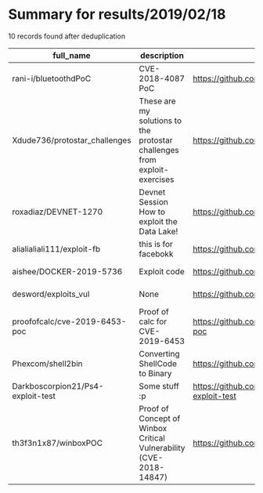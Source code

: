
# Summary for results/2019/02/18
    
10 records found after deduplication

| full_name | description | html_url | matched_list | matched_count | pushed_at | size | stargazers_count | language | forks_count |
|-----------------------------------|---------------------------------------------------------------------------|------------------------------------------------------|----------------------------------|-----------------|---------------------------|--------|--------------------|-------------|---------------|
| rani-i/bluetoothdPoC | CVE-2018-4087 PoC | https://github.com/rani-i/bluetoothdPoC | ['cve poc'] | 1 | 2019-02-18 14:43:08+00:00 | 8 | 57 | Objective-C | 22 |
| Xdude736/protostar_challenges | These are my solutions to the protostar challenges from exploit-exercises | https://github.com/Xdude736/protostar_challenges | ['exploit'] | 1 | 2019-02-18 15:01:10+00:00 | 59 | 0 | | 0 |
| roxadiaz/DEVNET-1270 | Devnet Session How to exploit the Data Lake! | https://github.com/roxadiaz/DEVNET-1270 | ['exploit'] | 1 | 2019-02-18 08:44:32+00:00 | 346 | 0 | | 0 |
| alialialiali111/exploit-fb | this is for facebokk | https://github.com/alialialiali111/exploit-fb | ['exploit'] | 1 | 2019-02-18 07:35:19+00:00 | 8 | 0 | Python | 0 |
| aishee/DOCKER-2019-5736 | Exploit code | https://github.com/aishee/DOCKER-2019-5736 | ['exploit'] | 1 | 2019-02-18 06:50:18+00:00 | 2 | 0 | Go | 0 |
| desword/exploits_vul | None | https://github.com/desword/exploits_vul | ['exploit'] | 1 | 2019-02-18 03:13:29+00:00 | 1 | 0 | | 0 |
| proofofcalc/cve-2019-6453-poc | Proof of calc for CVE-2019-6453 | https://github.com/proofofcalc/cve-2019-6453-poc | ['cve poc', 'cve-2'] | 2 | 2019-02-18 13:10:38+00:00 | 4209 | 50 | | 14 |
| Phexcom/shell2bin | Converting ShellCode to Binary | https://github.com/Phexcom/shell2bin | ['shellcode'] | 1 | 2019-02-18 09:23:53+00:00 | 6 | 2 | Python | 0 |
| Darkboscorpion21/Ps4-exploit-test | Some stuff :p | https://github.com/Darkboscorpion21/Ps4-exploit-test | ['exploit'] | 1 | 2019-02-18 15:08:26+00:00 | 0 | 0 | | 0 |
| th3f3n1x87/winboxPOC | Proof of Concept of Winbox Critical Vulnerability (CVE-2018-14847) | https://github.com/th3f3n1x87/winboxPOC | ['cve poc', 'vulnerability poc'] | 2 | 2019-02-18 09:51:10+00:00 | 20 | 1 | Python | 0 |
